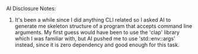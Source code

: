 AI Disclosure Notes:

1. It's been a while since I did anything CLI related so I asked AI to generate me skeleton structure of a program that accepts command line arguments. My first guess would have been to use the 'clap' library which I was familiar with, but AI pushed me to use 'std::env::args' instead, since it is zero dependency and good enough for this task.
